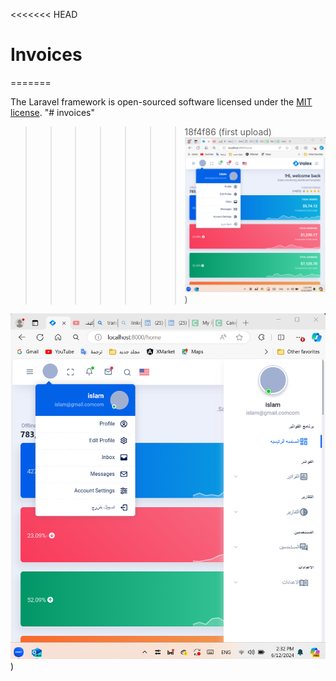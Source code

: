 <<<<<<< HEAD
# Invoices
=======

The Laravel framework is open-sourced software licensed under the [MIT license](https://opensource.org/licenses/MIT).
"# invoices" 
>>>>>>> 18f4f86 (first upload)
![image alt](https://github.com/Eslam-Mohamed-Ahmed/Invoices/blob/8418709adfd657624b1a4635c7a518a6cdec619b/capture_20240612143203861.bmp))

![image alt](https://github.com/Eslam-Mohamed-Ahmed/Invoices/blob/8418709adfd657624b1a4635c7a518a6cdec619b/capture_20240612143246702.bmp))

